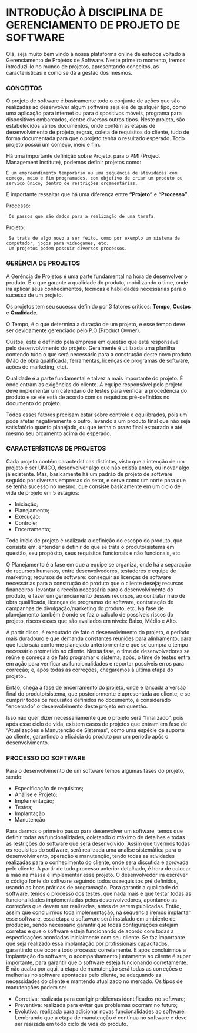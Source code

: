 # INTRODUÇÃO À DISCIPLINA DE GERENCIAMENTO DE PROJETO DE SOFTWARE

Olá, seja muito bem vindo à nossa plataforma online de estudos voltado a Gerenciamento de Projetos de Software. 
Neste primeiro momento, iremos introduzi-lo no mundo de projetos, apresentando conceitos, as características e como se dá a gestão dos mesmos. 

### CONCEITOS

O projeto de software é basicamente todo o conjunto de ações que são realizadas ao desenvolver algum software seja ele de qualquer tipo, como uma aplicação para internet ou para dispositivos móveis, programa para dispositivos embarcados, dentre diversos outros tipos. Neste projeto, são estabelecidos vários documentos, onde contém as etapas de desenvolvimento de projeto, regras, coleta de requisitos do cliente, tudo de forma documentada para que o projeto tenha o resultado esperado. Todo projeto possui um começo, meio e fim.

Há uma importante definição sobre Projeto, para o PMI (Project Management Institute), podemos definir projetos como:
```
É um empreendimento temporário ou uma sequência de atividades com começo, meio e fim programados, com objetivo de criar um produto ou serviço único, dentro de restrições orçamentárias.
```

É importante ressaltar que há uma diferença entre **“Projeto”** e **“Processo”**. 

Processo:
```
 Os passos que são dados para a realização de uma tarefa. 
```

Projeto:
```
 Se trata de algo novo a ser feito, como por exemplo um sistema de computador, jogos para videogames, etc.
 Um projetos podem possuir diversos processos.
```

### GERÊNCIA DE PROJETOS 

A Gerência de Projetos é uma parte fundamental na hora de desenvolver o produto. É o que garante a qualidade do produto, mobilizando o time, onde irá aplicar seus conhecimentos, técnicas e habilidades necessárias para o sucesso de um projeto. 

Os projetos tem seu sucesso definido por 3 fatores críticos: **Tempo**, **Custos** e **Qualidade**. 

O Tempo, é o que determina a duração de um projeto, e esse tempo deve ser devidamente gerenciado pelo P.O (Product Owner).

Custos, este é definido pela empresa em questão que está responsável pelo desenvolvimento do projeto. Geralmente é utilizada uma planilha contendo tudo o que será necessário para a construção deste novo produto (Mão de obra qualificada, ferramentas, licenças de programas de software, ações de marketing, etc). 

Qualidade é a parte fundamental e talvez a mais importante do projeto. É onde entram as exigências do cliente. A equipe responsável pelo projeto deve implementar um calendário de testes para verificar a procedência do produto e se ele está de acordo com os requisitos pré-definidos no documento do projeto.

Todos esses fatores precisam estar sobre controle e equilibrados, pois um pode afetar negativamente o outro, levando a um produto final que não seja satisfatório quanto planejado, ou que tenha o prazo final estourado e até mesmo seu orçamento acima do esperado.

### CARACTERÍSTICAS DE PROJETOS

Cada projeto contém características distintas, visto que a intenção de um projeto é ser ÚNICO, desenvolver algo que não existia antes, ou inovar algo já existente. 
Mas, basicamente há um padrão de projeto de software seguido por diversas empresas do setor, e serve como um norte para que se tenha sucesso no mesmo, que consiste basicamente em um ciclo de vida de projeto em 5 estágios: 

 * Iniciação; 
 * Planejamento; 
 * Execução; 
 * Controle;
 * Encerramento; 

Todo início de projeto é realizada a definição do escopo do produto, que consiste em: entender e definir do que se trata o produto/sistema em questão, seu propósito, seus requisitos funcionais e não funcionais, etc.

O Planejamento é a fase em que a equipe se organiza, onde há a separação de recursos humanos, entre desenvolvedores, testadores e equipe de marketing; recursos de software: conseguir as licenças de software necessárias para a construção do produto que o cliente deseja; recursos financeiros: levantar a receita necessária para o desenvolvimento do produto, e fazer um gerenciamento desses recursos, ao contratar mão de obra qualificada, licenças de programas de software, contratação de campanhas de divulgação/marketing do produto, etc. Na fase de planejamento também é onde se faz o cálculo de possíveis riscos do projeto, riscos esses que são avaliados em níveis: Baixo, Médio e Alto. 

A partir disso, é executado de fato o desenvolvimento do projeto, o período mais duradouro e que demanda constantes reuniões para alinhamento, para que tudo saia conforme planejado anteriormente e que se cumpra o tempo necessário prometido ao cliente. Nessa fase, o time de desenvolvedores se reúne e começa a de fato programar o sistema; após, o time de testes entra em ação para verificar as funcionalidades e reportar possíveis erros para correção; e, após todas as correções, chegaremos à última etapa do projeto.. 

Então, chega a fase de encerramento do projeto, onde é lançada a versão final do produto/sistema, que posteriormente é apresentada ao cliente, e se cumprir todos os requisitos definidos no documento, é considerado “encerrado” o desenvolvimento deste projeto em questão. 

Isso não quer dizer necessariamente que o projeto será “finalizado”, pois após esse ciclo de vida, existem casos de  projetos que entram em fase de “Atualizações e Manutenção de Sistemas”, como uma espécie de suporte ao cliente, garantindo a eficácia do produto por um período após o desenvolvimento. 
 
### PROCESSO DO SOFTWARE

Para o desenvolvimento de um software temos algumas fases do projeto, sendo:

 * Especificação de requisitos;
 * Análise e Projeto;
 * Implementação;
 * Testes;
 * Implantação
 * Manutenção

Para darmos o primeiro passo para desenvolver um software, temos que definir todas as funcionalidades, coletando o máximo de detalhes e todas as restrições do software que será desenvolvido. Assim que tivermos todas os requisitos do sotfware, será realizada uma analise sistemática para o desenvolvimento, operação e manutenção, tendo todas as atividades realizadas para o conhecimento do cliente, onde será discutida e aprovada pelo cliente.
A partir de todo processo anterior detalhado, é hora de colocar a mão na massa e implementar esse projeto. O desenvolvedor irá escrever o código fonte do software seguindo todos os requisitos pré definidos, usando as boas práticas de programação.
Para garantir a qualidade do software, temos o processo dos testes, que nada mais é que testar todas as funcionalidades implementadas pelos desenvolvedores, apontando as correções que devem ser realizadas, antes de serem publicadas. 
Então, assim que concluirmos toda implementação, na sequencia iremos implantar esse software, essa etapa o softaware será instalado em ambiente de produção, sendo necessário garantir que todas configurações estejam corretas e que o software esteja funcionando de acordo com todas a especficações acordadas inicialmente com seu cliente. Se faz importante que seja realizado essa implantação por profissionais capacitados, garantindo que ocorra todo processo corretamente. E após concluirmos a implantação do software, o acompanhamento juntamente ao cliente é super importante, para garantir que o software esteja funcionando corretamente.
E não acaba por aqui, a etapa de manutenção será todas as correções e melhorias no software apontadas pelo cliente, se adequando as necessidades do cliente e mantendo atualizado no mercado. Os tipos de manutenções podem se:
* Corretiva: realizada para corrigir problemas identificados no software; 
* Preventiva: realizada para evitar que problemas ocorram no futuro;
* Evolutiva: realizada para adicionar novas funcionalidades ao software.
Lembrando que a etapa de manutenção é contínua no software e deve ser reaizada em todo ciclo de vida do produto.
 


